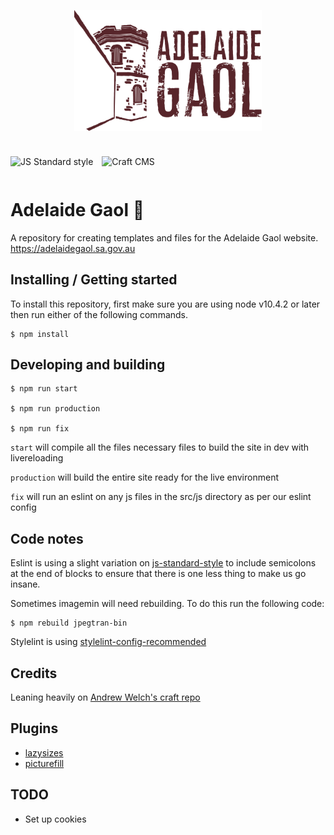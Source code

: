 <a href="https://adelaidegaol.sa.gov.au"><img style="margin: 0 auto 40px; display: block;" src="./src/img/site/ag-logotype.svg" alt="Adelaide Gaol" width="300"/></a>

<a href="http://standardjs.com"><img style="margin: auto; display: inline-block;" src="https://cdn.rawgit.com/standard/standard/master/badge.svg" alt="JS Standard style" height="30"/></a>
<a href="[http://standardjs.com](https://github.com/craftcms/craft)"><img style="margin-left: 10px; display: inline-block;" src="https://camo.githubusercontent.com/d8aced316d902adde570feb55d096d47f523f2d3/68747470733a2f2f6372616674636d732e636f6d2f6372616674636d732e737667" alt="Craft CMS" height="30"/></a>

# Adelaide Gaol :cop:

A repository for creating templates and files for the Adelaide Gaol website.
https://adelaidegaol.sa.gov.au

## Installing / Getting started
To install this repository, first make sure you are using node v10.4.2 or later then run either of the following commands.

```
$ npm install
```

## Developing and building

```
$ npm run start

$ npm run production

$ npm run fix
```
`start` will compile all the files necessary files to build the site in dev with livereloading

`production` will build the entire site ready for the live environment

`fix` will run an eslint on any js files in the src/js directory as per our eslint config

## Code notes
Eslint is using a slight variation on [js-standard-style](http://standardjs.com) to include semicolons at the end of blocks to ensure that there is one less thing to make us go insane.

Sometimes imagemin will need rebuilding. To do this run the following code:
```
$ npm rebuild jpegtran-bin
```

Stylelint is using [stylelint-config-recommended](https://github.com/stylelint/stylelint-config-recommended)

## Credits
Leaning heavily on [Andrew Welch's craft repo](https://github.com/nystudio107/craft/)

## Plugins
* [lazysizes](https://github.com/aFarkas/lazysizes)
* [picturefill](https://github.com/scottjehl/picturefill)

## TODO
* Set up cookies
